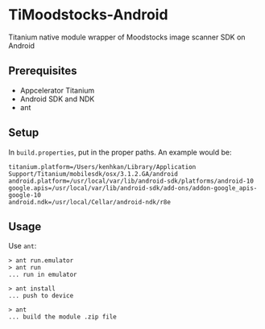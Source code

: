 # TiMoodstocks-Android

Titanium native module wrapper of Moodstocks image scanner SDK on Android

## Prerequisites

* Appcelerator Titanium
* Android SDK and NDK
* ant

## Setup

In `build.properties`, put in the proper paths. An example would be:

    titanium.platform=/Users/kenhkan/Library/Application Support/Titanium/mobilesdk/osx/3.1.2.GA/android
    android.platform=/usr/local/var/lib/android-sdk/platforms/android-10
    google.apis=/usr/local/var/lib/android-sdk/add-ons/addon-google_apis-google-10
    android.ndk=/usr/local/Cellar/android-ndk/r8e

## Usage

Use `ant`:

    > ant run.emulator
    > ant run
    ... run in emulator

    > ant install
    ... push to device

    > ant
    ... build the module .zip file
